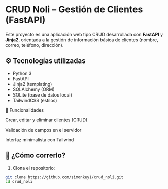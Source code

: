 # CRUD Noli – Gestión de Clientes (FastAPI)

Este proyecto es una aplicación web tipo CRUD desarrollada con **FastAPI** y **Jinja2**, orientada a la gestión de información básica de clientes (nombre, correo, teléfono, dirección).

## ⚙️ Tecnologías utilizadas

- Python 3
- FastAPI
- Jinja2 (templating)
- SQLAlchemy (ORM)
- SQLite (base de datos local)
- TailwindCSS (estilos)

📌 Funcionalidades

Crear, editar y eliminar clientes (CRUD)

Validación de campos en el servidor

Interfaz minimalista con Tailwind

## 🚀 ¿Cómo correrlo?

1. Clona el repositorio:
```bash
git clone https://github.com/simonkey1/crud_noli.git
cd crud_noli
